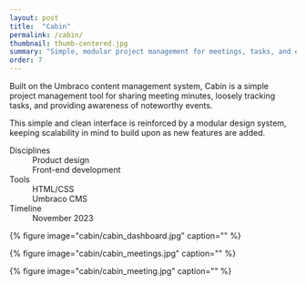 ```yaml
---
layout: post
title:  "Cabin"
permalink: /cabin/
thumbnail: thumb-centered.jpg
summary: "Simple, modular project management for meetings, tasks, and events."
order: 7
---
```


Built on the Umbraco content management system, Cabin is a simple project management tool for sharing meeting minutes, loosely tracking tasks, and providing awareness of noteworthy events.

This simple and clean interface is reinforced by a modular design system, keeping scalability in mind to build upon as new features are added.

<dl class="meta">
    <div>
        <dt>Disciplines</dt>
        <dd>Product design</dd>
        <dd>Front-end development</dd>
    </div>
    <div>
        <dt>Tools</dt>
        <dd>HTML/CSS</dd>
        <dd>Umbraco CMS</dd>
    </div>
    <div>
        <dt>Timeline</dt>
        <dd>November 2023</dd>
    </div>
</dl>

{% figure image="cabin/cabin_dashboard.jpg" caption="" %}

{% figure image="cabin/cabin_meetings.jpg" caption="" %}

{% figure image="cabin/cabin_meeting.jpg" caption="" %}
